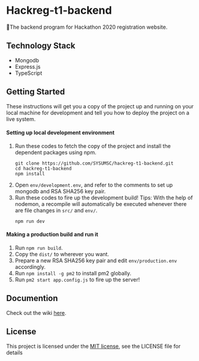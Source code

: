 # Hackreg-t1-backend
🤟The backend program for Hackathon 2020 registration website.

## Technology Stack
- Mongodb
- Express.js
- TypeScript

## Getting Started

These instructions will get you a copy of the project up and running on your local machine for development and tell you how to deploy the project on a live system.

#### Setting up local development environment
1. Run these codes to fetch the copy of the project and install the dependent packages using npm.
    ```
    git clone https://github.com/SYSUMSC/hackreg-t1-backend.git
    cd hackreg-t1-backend
    npm install
    ```
2. Open `env/development.env`, and refer to the comments to set up mongodb and RSA SHA256 key pair.
3. Run these codes to fire up the development build! Tips: With the help of nodemon, a recompile will automatically be executed whenever there are file changes in `src/` and `env/`.
    ```
    npm run dev
    ```

#### Making a production build and run it
1. Run `npm run build`.
2. Copy the `dist/` to wherever you want.
3. Prepare a new RSA SHA256 key pair and edit `env/production.env` accordingly.
4. Run `npm install -g pm2` to install pm2 globally.
5. Run `pm2 start app.config.js` to fire up the server!

## Documention
Check out the wiki [here](https://github.com/SYSUMSC/hackreg-t1-backend/wiki/).

## License
This project is licensed under the [MIT license](https://opensource.org/licenses/mit-license.php), see the LICENSE file for details

